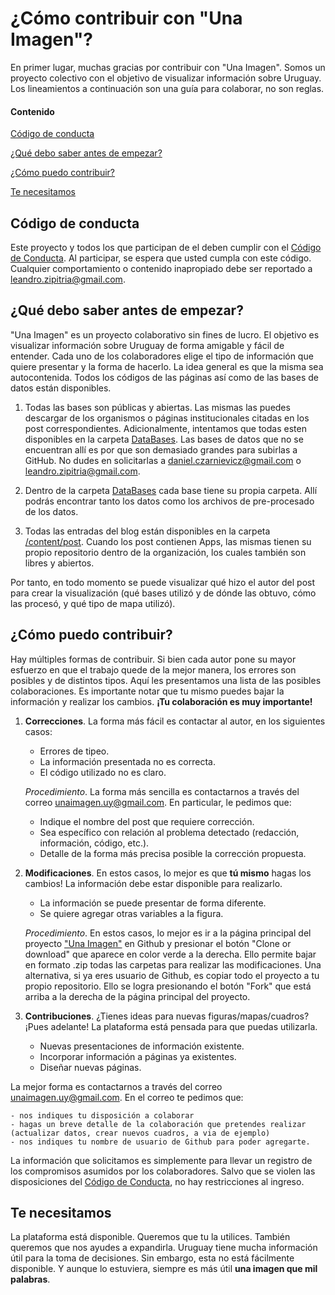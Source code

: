 # ¿Cómo contribuir con "Una Imagen"?

En primer lugar, muchas gracias por contribuir con "Una Imagen". 
Somos un proyecto colectivo con el objetivo de visualizar información sobre Uruguay.
Los lineamientos a continuación son una guía para colaborar, no son reglas. 

#### Contenido

[Código de conducta](#Código-de-conducta)

[¿Qué debo saber antes de empezar?](#Qué-debo-saber-antes-de-empezar)

[¿Cómo puedo contribuir?](#Cómo-puedo-contribuir)

[Te necesitamos](#Te-necesitamos)


## Código de conducta

Este proyecto y todos los que participan de el deben cumplir con el [Código de Conducta](CODE_OF_CONDUCT.md). Al participar, se espera que usted cumpla con este código.
Cualquier comportamiento o contenido inapropiado debe ser reportado a [leandro.zipitria@gmail.com](mailto:leandro.zipitria@gmail.com).


## ¿Qué debo saber antes de empezar?

"Una Imagen" es un proyecto colaborativo sin fines de lucro. El objetivo es visualizar información sobre Uruguay de forma amigable y fácil de entender.
Cada uno de los colaboradores elige el tipo de información que quiere presentar y la forma de hacerlo. La idea general es que la misma sea autocontenida.
Todos los códigos de las páginas así como de las bases de datos están disponibles.

1. Todas las bases son públicas y abiertas. Las mismas las puedes descargar de los organismos o páginas institucionales citadas en los post correspondientes. Adicionalmente, intentamos que todas esten disponibles en la carpeta [DataBases](https://github.com/UnaImagen/UnaImagen/tree/master/DataBases). Las bases de datos que no se encuentran allí es por que son demasiado grandes para subirlas a GitHub. No dudes en solicitarlas a [daniel.czarnievicz@gmail.com](mailto:daniel.czarnievicz@gmail.com) o [leandro.zipitria@gmail.com](mailto:leandro.zipitria@gmail.com).

1. Dentro de la carpeta [DataBases](https://github.com/UnaImagen/UnaImagen/tree/master/DataBases) cada base tiene su propia carpeta. Allí podrás encontrar tanto los datos como los archivos de pre-procesado de los datos.

1. Todas las entradas del blog están disponibles en la carpeta [/content/post](https://github.com/UnaImagen/UnaImagen/tree/master/content/post). Cuando los post contienen Apps, las mismas tienen su propio repositorio dentro de la organización, los cuales también son libres y abiertos.

Por tanto, en todo momento se puede visualizar qué hizo el autor del post para crear la visualización (qué bases utilizó y de dónde las obtuvo, cómo las procesó, y qué tipo de mapa utilizó).


## ¿Cómo puedo contribuir?

Hay múltiples formas de contribuir. Si bien cada autor pone su mayor esfuerzo en que el trabajo quede de la mejor manera, los errores son posibles y de distintos tipos.
Aquí les presentamos una lista de las posibles colaboraciones.
Es importante notar que tu mismo puedes bajar la información y realizar los cambios. **¡Tu colaboración es muy importante!**

1. **Correcciones**. La forma más fácil es contactar al autor, en los siguientes casos:  
    - Errores de tipeo.  
    - La información presentada no es correcta.  
    - El código utilizado no es claro.  
    
    _Procedimiento_. La forma más sencilla es contactarnos a través del correo [unaimagen.uy@gmail.com](mailto:unaimagen.uy@gmail.com?subject=[Una%20Imagen]%20Corrección%20a%20página). En particular, le pedimos que:
    - Indique el nombre del post que requiere corrección.
    - Sea específico con relación al problema detectado (redacción, información, código, etc.).
    - Detalle de la forma más precisa posible la corrección propuesta.

2. **Modificaciones**. En estos casos, lo mejor es que **tú mismo** hagas los cambios! La información debe estar disponible para realizarlo.
    - La información se puede presentar de forma diferente.
    - Se quiere agregar otras variables a la figura.
    
    _Procedimiento_. En estos casos, lo mejor es ir a la página principal del proyecto ["Una Imagen"](https://github.com/UnaImagen/UnaImagen) en Github y presionar el botón "Clone or download" que aparece en color verde a la derecha. Ello permite bajar en formato .zip todas las carpetas para realizar las modificaciones.
    Una alternativa, si ya eres usuario de Github, es copiar todo el proyecto a tu propio repositorio. Ello se logra presionando el botón "Fork" que está arriba a la derecha de la página principal del proyecto.
  
3. **Contribuciones**. ¿Tienes ideas para nuevas figuras/mapas/cuadros? ¡Pues adelante! La plataforma está pensada para que puedas utilizarla.
    - Nuevas presentaciones de información existente.
    - Incorporar información a páginas ya existentes.
    - Diseñar nuevas páginas.
    
La mejor forma es contactarnos a través del correo [unaimagen.uy@gmail.com](mailto:unaimagen.uy@gmail.com?Subject=[Una%20Imagen]%20Quiero%20colaborar%20con%20UnaImagen). En el correo te pedimos que:

    - nos indiques tu disposición a colaborar
    - hagas un breve detalle de la colaboración que pretendes realizar (actualizar datos, crear nuevos cuadros, a via de ejemplo) 
    - nos indiques tu nombre de usuario de Github para poder agregarte.
    
La información que solicitamos es simplemente para llevar un registro de los compromisos asumidos por los colaboradores. Salvo que se violen las disposiciones del [Código de Conducta](CODE_OF_CONDUCT.md), no hay restricciones al ingreso.

## Te necesitamos

La plataforma está disponible. Queremos que tu la utilices. También queremos que nos ayudes a expandirla. Uruguay tiene mucha información útil para la toma de decisiones.
Sin embargo, esta no está fácilmente disponible. Y aunque lo estuviera, siempre es más útil **una imagen que mil palabras**.
